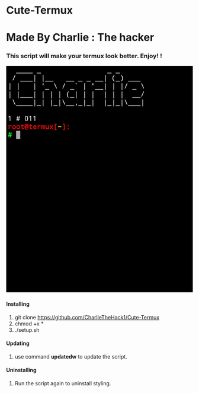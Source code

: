 # Cute-Termux
# Made By Charlie : The hacker
### This script will make your termux look better. Enjoy! ! 
![logo](IMG_20191012_135437.jpg)
#### Installing

1. git clone https://github.com/CharlieTheHack1/Cute-Termux
2. chmod +x *
2. ./setup.sh

#### Updating

1. use command **updatedw** to update the script.

#### Uninstalling
1. Run the script again to uninstall styling.

